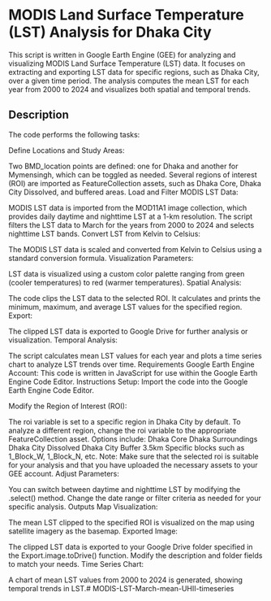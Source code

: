 # MODIS Land Surface Temperature (LST) Analysis for Dhaka City
This script is written in Google Earth Engine (GEE) for analyzing and visualizing MODIS Land Surface Temperature (LST) data. It focuses on extracting and exporting LST data for specific regions, such as Dhaka City, over a given time period. The analysis computes the mean LST for each year from 2000 to 2024 and visualizes both spatial and temporal trends.

## Description
The code performs the following tasks:

Define Locations and Study Areas:

Two BMD_location points are defined: one for Dhaka and another for Mymensingh, which can be toggled as needed.
Several regions of interest (ROI) are imported as FeatureCollection assets, such as Dhaka Core, Dhaka City Dissolved, and buffered areas.
Load and Filter MODIS LST Data:

MODIS LST data is imported from the MOD11A1 image collection, which provides daily daytime and nighttime LST at a 1-km resolution.
The script filters the LST data to March for the years from 2000 to 2024 and selects nighttime LST bands.
Convert LST from Kelvin to Celsius:

The MODIS LST data is scaled and converted from Kelvin to Celsius using a standard conversion formula.
Visualization Parameters:

LST data is visualized using a custom color palette ranging from green (cooler temperatures) to red (warmer temperatures).
Spatial Analysis:

The code clips the LST data to the selected ROI.
It calculates and prints the minimum, maximum, and average LST values for the specified region.
Export:

The clipped LST data is exported to Google Drive for further analysis or visualization.
Temporal Analysis:

The script calculates mean LST values for each year and plots a time series chart to analyze LST trends over time.
Requirements
Google Earth Engine Account: This code is written in JavaScript for use within the Google Earth Engine Code Editor.
Instructions
Setup: Import the code into the Google Earth Engine Code Editor.

Modify the Region of Interest (ROI):

The roi variable is set to a specific region in Dhaka City by default. To analyze a different region, change the roi variable to the appropriate FeatureCollection asset. Options include:
Dhaka Core
Dhaka Surroundings
Dhaka City Dissolved
Dhaka City Buffer 3.5km
Specific blocks such as 1_Block_W, 1_Block_N, etc.
Note: Make sure that the selected roi is suitable for your analysis and that you have uploaded the necessary assets to your GEE account.
Adjust Parameters:

You can switch between daytime and nighttime LST by modifying the .select() method.
Change the date range or filter criteria as needed for your specific analysis.
Outputs
Map Visualization:

The mean LST clipped to the specified ROI is visualized on the map using satellite imagery as the basemap.
Exported Image:

The clipped LST data is exported to your Google Drive folder specified in the Export.image.toDrive() function. Modify the description and folder fields to match your needs.
Time Series Chart:

A chart of mean LST values from 2000 to 2024 is generated, showing temporal trends in LST.# MODIS-LST-March-mean-UHII-timeseries
